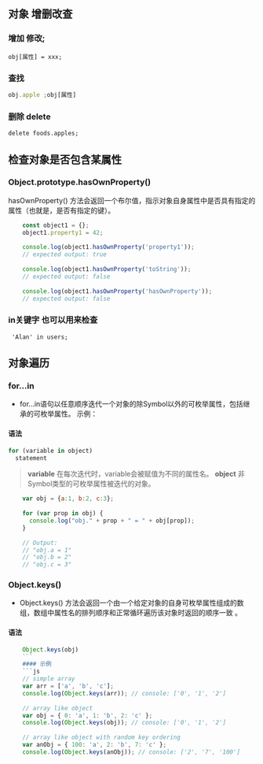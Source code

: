 ## 对象 增删改查
### 增加 修改;
`obj[属性] = xxx;`
### 查找 
```js
obj.apple ;obj[属性]
```
###  删除 delete 
`delete foods.apples;`
## 检查对象是否包含某属性
### Object.prototype.hasOwnProperty()
hasOwnProperty() 方法会返回一个布尔值，指示对象自身属性中是否具有指定的属性（也就是，是否有指定的键）。
```js
    const object1 = {};
    object1.property1 = 42;
    
    console.log(object1.hasOwnProperty('property1'));
    // expected output: true
    
    console.log(object1.hasOwnProperty('toString'));
    // expected output: false
    
    console.log(object1.hasOwnProperty('hasOwnProperty'));
    // expected output: false
```

### in关键字 也可以用来检查
` 'Alan' in users;`

## 对象遍历
### for...in
* for...in语句以任意顺序迭代一个对象的除Symbol以外的可枚举属性，包括继承的可枚举属性。
 示例：
#### 语法 
```js
for (variable in object)
  statement
```  
> **variable**
在每次迭代时，variable会被赋值为不同的属性名。
**object**
非Symbol类型的可枚举属性被迭代的对象。
```js
    var obj = {a:1, b:2, c:3};
    
    for (var prop in obj) {
      console.log("obj." + prop + " = " + obj[prop]);
    }
    
    // Output:
    // "obj.a = 1"
    // "obj.b = 2"
    // "obj.c = 3"
```

### Object.keys()
 * Object.keys() 方法会返回一个由一个给定对象的自身可枚举属性组成的数组，数组中属性名的排列顺序和正常循环遍历该对象时返回的顺序一致 。
#### 语法
```js
    Object.keys(obj)
    ```
    #### 示例
    ```js
    // simple array
    var arr = ['a', 'b', 'c'];
    console.log(Object.keys(arr)); // console: ['0', '1', '2']
    
    // array like object
    var obj = { 0: 'a', 1: 'b', 2: 'c' };
    console.log(Object.keys(obj)); // console: ['0', '1', '2']
    
    // array like object with random key ordering
    var anObj = { 100: 'a', 2: 'b', 7: 'c' };
    console.log(Object.keys(anObj)); // console: ['2', '7', '100']

```